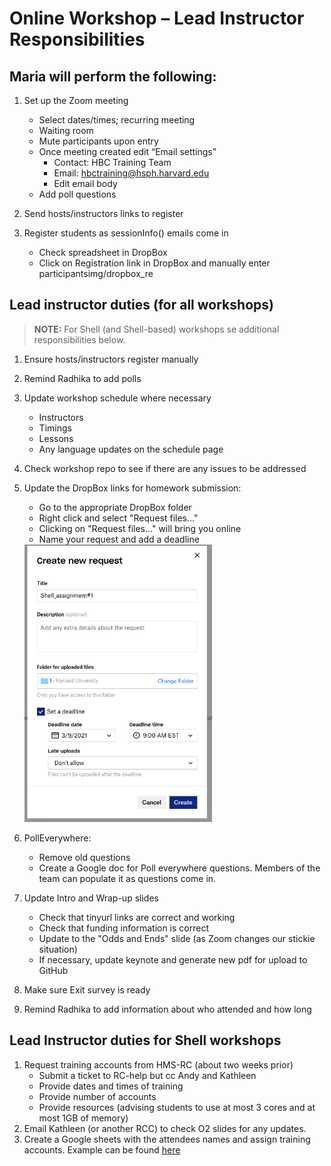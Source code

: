# Online Workshop – Lead Instructor Responsibilities

## Maria will perform the following:

1. Set up the Zoom meeting
    - Select dates/times; recurring meeting 
    - Waiting room
    - Mute participants upon entry
    - Once meeting created edit “Email settings”
      - Contact: HBC Training Team
      - Email: hbctraining@hsph.harvard.edu
      - Edit email body
    - Add poll questions
  
2. Send hosts/instructors links to register

3. Register students as sessionInfo() emails come in
    - Check spreadsheet in DropBox
    - Click on Registration link in DropBox and manually enter participantsimg/dropbox_re

## Lead instructor duties (for all workshops)

> **NOTE:** For Shell (and Shell-based) workshops se additional responsibilities below.

1. Ensure hosts/instructors register manually

2. Remind Radhika to add polls

4. Update workshop schedule where necessary
    - Instructors
    - Timings 
    - Lessons
    - Any language updates on the schedule page

5. Check workshop repo to see if there are any issues to be addressed

6. Update the DropBox links for homework submission:
    
    - Go to the appropriate DropBox folder
    - Right click and select "Request files..."
    - Clicking on "Request files..." will bring you online
    - Name your request and add a deadline
    
    <img src="../img/dropbox_request.png" width=300>

7. PollEverywhere:
    - Remove old questions
    - Create a Google doc for Poll everywhere questions. Members of the team can populate it as questions come in.
   
8. Update Intro and Wrap-up slides
    - Check that tinyurl links are correct and working
    - Check that funding information is correct
    - Update to the "Odds and Ends" slide (as Zoom changes our stickie situation) 
    - If necessary, update keynote and generate new pdf for upload to GitHub
    
9. Make sure Exit survey is ready

10. Remind Radhika to add information about who attended and how long


## Lead Instructor duties for Shell workshops

1. Request training accounts from HMS-RC (about two weeks prior)
    - Submit a ticket to RC-help but cc Andy and Kathleen
    - Provide dates and times of training
    - Provide number of accounts
    - Provide resources (advising students to use at most 3 cores and at most 1GB of memory)
2. Email Kathleen (or another RCC) to check O2 slides for any updates.
3. Create a Google sheets with the attendees names and assign training accounts. Example can be found [here](https://docs.google.com/spreadsheets/d/1fxpzu5NU20y_Wh4ILZXa9YRh6JzXulTulaoOJ0mmNTs/edit#gid=0)
